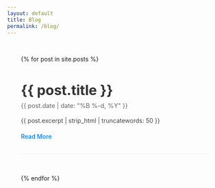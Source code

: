 ```yaml
---
layout: default
title: Blog
permalink: /blog/
---
```


<div class="blog-posts">
  {% for post in site.posts %}
    <article class="post">
      <h2 class="post-title">
        <a href="{{ post.url | relative_url }}">{{ post.title }}</a>
      </h2>
      <div class="post-meta">
        <time datetime="{{ post.date | date_to_xmlschema }}">
          {{ post.date | date: "%B %-d, %Y" }}
        </time>
      </div>
      <div class="post-excerpt">
        {{ post.excerpt | strip_html | truncatewords: 50 }}
      </div>
      <a href="{{ post.url | relative_url }}" class="read-more">Read More</a>
    </article>
  {% endfor %}
</div>

<style>
.blog-posts {
  max-width: 800px;
  margin: 0 auto;
  padding: 2rem;
}

.post {
  margin-bottom: 3rem;
  padding-bottom: 2rem;
  border-bottom: 1px solid #eee;
}

.post-title {
  font-size: 2rem;
  margin-bottom: 0.5rem;
}

.post-title a {
  color: #333;
  text-decoration: none;
}

.post-title a:hover {
  color: #007bff;
}

.post-meta {
  color: #666;
  font-size: 0.9rem;
  margin-bottom: 1rem;
}

.post-excerpt {
  color: #444;
  line-height: 1.6;
  margin-bottom: 1rem;
}

.read-more {
  display: inline-block;
  color: #007bff;
  text-decoration: none;
  font-weight: 500;
}

.read-more:hover {
  text-decoration: underline;
}
</style> 